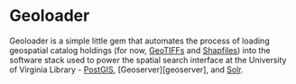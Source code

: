 # Geoloader

Geoloader is a simple little gem that automates the process of loading geospatial catalog holdings (for now, [GeoTIFFs][geotiff] and [Shapfiles][shapefile]) into the software stack used to power the spatial search interface at the University of Virginia Library - [PostGIS][postgis], [Geoserver][geoserver], and [Solr][solr].

[geotiff]: http://en.wikipedia.org/wiki/Geotiff
[shapefile]: http://en.wikipedia.org/wiki/Shapefile
[postgis]: http://postgis.net/
[solr]: http://lucene.apache.org/solr/
